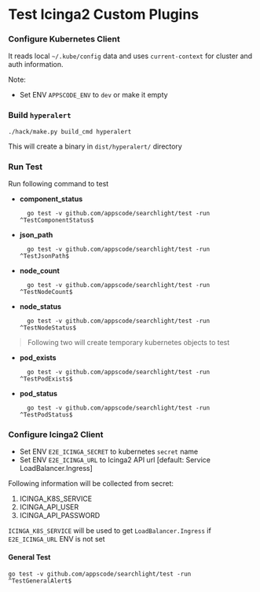 # Test Icinga2 Custom Plugins

### Configure Kubernetes Client

It reads local `~/.kube/config` data and uses `current-context` for cluster and auth information.

Note:

* Set ENV `APPSCODE_ENV` to `dev` or make it empty


### Build `hyperalert`

    ./hack/make.py build_cmd hyperalert

 This will create a binary in `dist/hyperalert/` directory


### Run Test

Run following command to test

* __component_status__

        go test -v github.com/appscode/searchlight/test -run ^TestComponentStatus$

* __json_path__

        go test -v github.com/appscode/searchlight/test -run ^TestJsonPath$

* __node_count__

        go test -v github.com/appscode/searchlight/test -run ^TestNodeCount$

* __node_status__

        go test -v github.com/appscode/searchlight/test -run ^TestNodeStatus$

> Following two will create temporary kubernetes objects to test

* __pod_exists__

        go test -v github.com/appscode/searchlight/test -run ^TestPodExists$

* __pod_status__

        go test -v github.com/appscode/searchlight/test -run ^TestPodStatus$


### Configure Icinga2 Client

* Set ENV `E2E_ICINGA_SECRET` to kubernetes `secret` name
* Set ENV `E2E_ICINGA_URL` to Icinga2 API url [default: Service LoadBalancer.Ingress]

Following information will be collected from secret:

1. ICINGA_K8S_SERVICE
2. ICINGA_API_USER
3. ICINGA_API_PASSWORD

`ICINGA_K8S_SERVICE` will be used to get `LoadBalancer.Ingress` if `E2E_ICINGA_URL` ENV is not set

#### __General Test__

    go test -v github.com/appscode/searchlight/test -run ^TestGeneralAlert$
